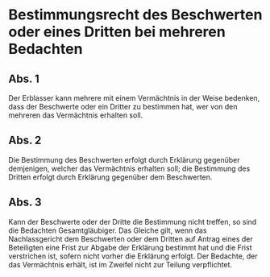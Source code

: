 # Bestimmungsrecht des Beschwerten oder eines Dritten bei mehreren Bedachten



## Abs. 1

 Der Erblasser kann mehrere mit einem Vermächtnis in der Weise bedenken, dass der Beschwerte oder ein Dritter zu bestimmen hat, wer von den mehreren das Vermächtnis erhalten soll.

## Abs. 2

 Die Bestimmung des Beschwerten erfolgt durch Erklärung gegenüber demjenigen, welcher das Vermächtnis erhalten soll; die Bestimmung des Dritten erfolgt durch Erklärung gegenüber dem Beschwerten.

## Abs. 3

 Kann der Beschwerte oder der Dritte die Bestimmung nicht treffen, so sind die Bedachten Gesamtgläubiger. Das Gleiche gilt, wenn das Nachlassgericht dem Beschwerten oder dem Dritten auf Antrag eines der Beteiligten eine Frist zur Abgabe der Erklärung bestimmt hat und die Frist verstrichen ist, sofern nicht vorher die Erklärung erfolgt. Der Bedachte, der das Vermächtnis erhält, ist im Zweifel nicht zur Teilung verpflichtet. 

